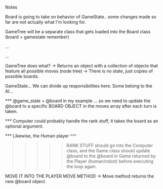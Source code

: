 Notes

Board is going to take on behavior of GameState.. some changes made so far are not actually what I'm looking for.

GameTree will be a separate class that gets loaded into the Board class (board = gamestate remember)

...

...

GameTree does what?
  -> Returns an object with a collection of objects that feature all possible moves (node tree)
  -> There is no state, just copies of possible boards.

GameState...
  We can divide up responsibilities here. Some belong to the AI... 

 ***  @game_state = @board in my example ... so we need to update the @board to a specific BOARD OBJECT in the moves array after each turn is taken.

 *** Computer could probably handle the rank stuff, it takes the board as an optional argument.

 *** Likewise, the Human player ^^^

>>>>> RANK STUFF should go into the Computer class, and the Game class should update @board to the @board in Game returned by the Player (human/robot) before executing the loop again.


MOVE IT INTO THE PLAYER MOVE METHOD
  -> Move method returns the new @board object.
